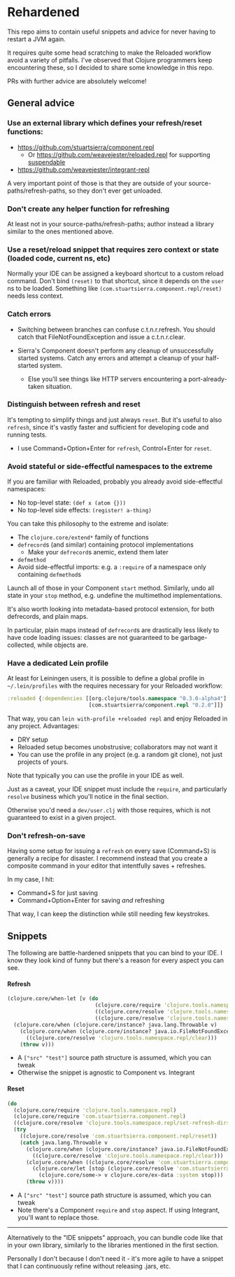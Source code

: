 # Rehardened

This repo aims to contain useful snippets and advice for never having to restart a JVM again.

It requires quite some head scratching to make the Reloaded workflow avoid a variety of pitfalls.
I've observed that Clojure programmers keep encountering these, so I decided to share some knowledge in this repo.

PRs with further advice are absolutely welcome!

## General advice

### Use an external library which defines your refresh/reset functions:

* https://github.com/stuartsierra/component.repl
  * Or https://github.com/weavejester/reloaded.repl for supporting [suspendable](https://github.com/weavejester/suspendable)
* https://github.com/weavejester/integrant-repl

A very important point of those is that they are outside of your source-paths/refresh-paths, so they don't ever get unloaded.

### Don't create any helper function for refreshing

At least not in your source-paths/refresh-paths; author instead a library similar to the ones mentioned above.

### Use a reset/reload snippet that requires zero context or state (loaded code, current ns, etc)

Normally your IDE can be assigned a keyboard shortcut to a custom reload command.
Don't bind `(reset)` to that shortcut, since it depends on the `user` ns to be loaded.
Something like `(com.stuartsierra.component.repl/reset)` needs less context. 

### Catch errors

* Switching between branches can confuse c.t.n.r.refresh. You should catch that FileNotFoundException and issue a c.t.n.r.clear.

* Sierra's Component doesn't perform any cleanup of unsuccessfully started systems. Catch any errors and attempt a cleanup of your half-started system.
  * Else you'll see things like HTTP servers encountering a port-already-taken situation.

### Distinguish between refresh and reset

It's tempting to simplify things and just always `reset`. But it's useful to also `refresh`,
since it's vastly faster and sufficient for developing code and running tests.
  * I use Command+Option+Enter for `refresh`, Control+Enter for `reset`.

### Avoid stateful or side-effectful namespaces to the extreme

If you are familiar with Reloaded, probably you already avoid side-effectful namespaces:

* No top-level state: `(def x (atom {}))`
* No top-level side effects: `(register! a-thing)` 

You can take this philosophy to the extreme and isolate:

* The `clojure.core/extend*` family of functions
* `defrecord`s (and similar) containing protocol implementations
  * Make your `defrecord`s anemic, extend them later
* `defmethod`
* Avoid side-effectful imports: e.g. a `:require` of a namespace only containing `defmethod`s

Launch all of those in your Component `start` method. Similarly, undo all state in your `stop` method, e.g. undefine the multimethod implementations.

It's also worth looking into metadata-based protocol extension, for both defrecords, and plain maps.

In particular, plain maps instead of `defrecord`s are drastically less likely to have code loading issues:
classes are not guaranteed to be garbage-collected, while objects are.

### Have a dedicated Lein profile

At least for Leiningen users, it is possible to define a global profile in `~/.lein/profiles` with the requires necessary for your Reloaded workflow:

```clojure
:reloaded {:dependencies [[org.clojure/tools.namespace "0.3.0-alpha4"]
                          [com.stuartsierra/component.repl "0.2.0"]]}
```

That way, you can `lein with-profile +reloaded repl` and enjoy Reloaded in any project. Advantages:

* DRY setup
* Reloaded setup becomes unobstrusive; collaborators may not want it
* You can use the profile in any project (e.g. a random git clone), not just projects of yours.

Note that typically you can use the profile in your IDE as well.

Just as a caveat, your IDE snippet must include the `require`, and particularly `resolve` business which you'll notice in the final section.

Otherwise you'd need a `dev/user.clj` with those requires, which is not guaranteed to exist in a given project. 

### Don't refresh-on-save

Having some setup for issuing a `refresh` on every save (Command+S) is generally a recipe for disaster.
I recommend instead that you create a composite command in your editor that intentfully saves + refreshes.

In my case, I hit:

* Command+S for just saving
* Command+Option+Enter for saving _and_ refreshing

That way, I can keep the distinction while still needing few keystrokes.

## Snippets

The following are battle-hardened snippets that you can bind to your IDE.
I know they look kind of funny but there's a reason for every aspect you can see.

#### Refresh

```clojure
(clojure.core/when-let [v (do
                            (clojure.core/require 'clojure.tools.namespace.repl)
                            ((clojure.core/resolve 'clojure.tools.namespace.repl/set-refresh-dirs) "src" "test")
                            ((clojure.core/resolve 'clojure.tools.namespace.repl/refresh)))]
  (clojure.core/when (clojure.core/instance? java.lang.Throwable v)
    (clojure.core/when (clojure.core/instance? java.io.FileNotFoundException v)
      ((clojure.core/resolve 'clojure.tools.namespace.repl/clear)))
    (throw v)))
```

* A `["src" "test"]` source path structure is assumed, which you can tweak
* Otherwise the snippet is agnostic to Component vs. Integrant

#### Reset

```clojure
(do
  (clojure.core/require 'clojure.tools.namespace.repl)
  (clojure.core/require 'com.stuartsierra.component.repl)
  ((clojure.core/resolve 'clojure.tools.namespace.repl/set-refresh-dirs) "src" "test")
  (try
    ((clojure.core/resolve 'com.stuartsierra.component.repl/reset))
    (catch java.lang.Throwable v
      (clojure.core/when (clojure.core/instance? java.io.FileNotFoundException v)
        ((clojure.core/resolve 'clojure.tools.namespace.repl/clear)))
      (clojure.core/when ((clojure.core/resolve 'com.stuartsierra.component/ex-component?) v)
        (clojure.core/let [stop (clojure.core/resolve 'com.stuartsierra.component/stop)]
          (clojure.core/some-> v clojure.core/ex-data :system stop)))
      (throw v))))
```

* A `["src" "test"]` source path structure is assumed, which you can tweak
* Note there's a Component `require` and `stop` aspect. If using Integrant, you'll want to replace those.

---

Alternatively to the "IDE snippets" approach, you can bundle code like that in your own library,
similarly to the libraries mentioned in the first section.

Personally I don't because I don't need it -
it's more agile to have a snippet that I can continuously refine without releasing .jars, etc.
